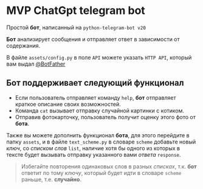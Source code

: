 # MVP ChatGpt telegram bot

Простой **бот**, написанный на `python-telegram-bot v20`

**Бот** анализирует сообщения и отправляет ответ в зависимости от содержания. 

В файле `assets/config.py` в поле `API` можете указать `HTTP API`, который вам выдал [@BotFather](t.me/BotFather)

## Бот поддерживает следующий функционал

 - Если пользователь отправляет команду  `help`, **бот** отправляет краткое
   описание своих возможностей.    
 - Команда `cat` вызывает отправку случайной картинки с котиком. 
 - Отправив фотокарточку, пользователь получит оценку этого фото от **бота**.

Также вы можете дополнить функционал **бота**, для этого перейдите в папку `assets`, и в файле `text_scheme.py` в словаре `scheme` добавьте новый *ключ*, со *списком слов* `list`, наличие хотя бы одного из которых в тексте будет вызывать отправку указанного вами *ответа* `response`.

> Избегайте повторения одинаковых слов в разных *списках*, т.к. **бот** ответит по тому *ключу*, который будет идти в словаре `scheme` раньше, т.е. **случайно**.
